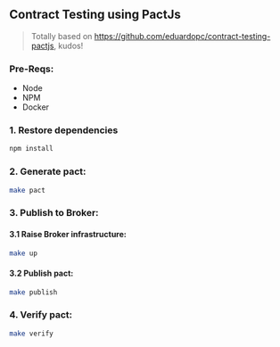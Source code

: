 ## Contract Testing using PactJs

> Totally based on https://github.com/eduardopc/contract-testing-pactjs, kudos!

### Pre-Reqs:

* Node
* NPM
* Docker

### 1. Restore dependencies

```bash
npm install
```

### 2. Generate pact:

```bash
make pact
```

### 3. Publish to Broker:


#### 3.1 Raise Broker infrastructure:
```bash
make up
```
#### 3.2 Publish pact:
```bash
make publish
```

### 4. Verify pact:
```bash
make verify
```